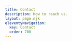 ```yaml
---
title: Contact
description: How to reach us.
layout: page.njk
eleventyNavigation:
  key: Contact
  order: 700
---
```

